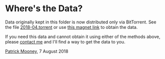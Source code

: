 # Where's the Data?

Data originally kept in this folder is now distributed only via BitTorrent. See the file <a rel="me author" href="2018-04.torrent">2018-04.torrent</a> or use <a rel="me author" href="magnet:?xt=urn:btih:b2b1c8891bbdcaa66a67518b7fafd3eeb1d6eb8c&dn=04&tr=udp%3A%2F%2Ftracker.coppersurfer.tk%3A6969%2Fannounce&tr=udp%3A%2F%2Ftracker.open-internet.nl%3A6969%2Fannounce&tr=udp%3A%2F%2Fexodus.desync.com%3A6969%2Fannounce&tr=udp%3A%2F%2Ftracker.opentrackr.org%3A1337%2Fannounce&tr=udp%3A%2F%2Ftracker.internetwarriors.net%3A1337%2Fannounce&tr=udp%3A%2F%2F9.rarbg.to%3A2710%2Fannounce&tr=udp%3A%2F%2Fpublic.popcorn-tracker.org%3A6969%2Fannounce&tr=udp%3A%2F%2Ftracker.vanitycore.co%3A6969%2Fannounce&tr=udp%3A%2F%2Ftracker.mg64.net%3A6969%2Fannounce&tr=udp%3A%2F%2Fmgtracker.org%3A6969%2Fannounce&tr=udp%3A%2F%2Ftracker.tiny-vps.com%3A6969%2Fannounce&tr=udp%3A%2F%2Ftracker.cypherpunks.ru%3A6969%2Fannounce&tr=udp%3A%2F%2Fthetracker.org%3A80%2Fannounce&tr=udp%3A%2F%2Fbt.xxx-tracker.com%3A2710%2Fannounce&tr=udp%3A%2F%2Ftracker.torrent.eu.org%3A451%2Fannounce&tr=udp%3A%2F%2Fopen.stealth.si%3A80%2Fannounce&tr=udp%3A%2F%2Fzephir.monocul.us%3A6969%2Fannounce&tr=udp%3A%2F%2Fz.crazyhd.com%3A2710%2Fannounce&tr=udp%3A%2F%2Ftracker.uw0.xyz%3A6969%2Fannounce&tr=udp%3A%2F%2Ftracker.kamigami.org%3A2710%2Fannounce">this magnet link</a> to obtain the data.

If you need this data and cannot obtain it using either of the methods above, please <a rel="me" href="https://patrickbrianmooney.nfshost.com/~patrick/contact.html">contact me</a> and I'll find a way to get the data to you.

<a class="vcard fn url" rel="me" href="http://patrickbrianmooney.nfshost.com/~patrick/"><span class="given-name">Patrick</span> <span class="family-name">Mooney</span></a>, 7 August 2018